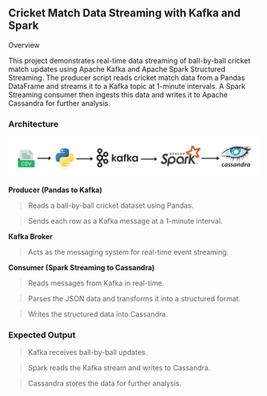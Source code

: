 ## Cricket Match Data Streaming with Kafka and Spark

Overview

This project demonstrates real-time data streaming of ball-by-ball cricket match updates using Apache Kafka and Apache Spark Structured Streaming. The producer script reads cricket match data from a Pandas DataFrame and streams it to a Kafka topic at 1-minute intervals. A Spark Streaming consumer then ingests this data and writes it to Apache Cassandra for further analysis.

### Architecture

![cricket_kafka_streaming_architecture](./cricket_kafka_streaming_architecture.png)

**Producer (Pandas to Kafka)**

> Reads a ball-by-ball cricket dataset using Pandas.

> Sends each row as a Kafka message at a 1-minute interval.

**Kafka Broker**

> Acts as the messaging system for real-time event streaming.

**Consumer (Spark Streaming to Cassandra)**

> Reads messages from Kafka in real-time.

> Parses the JSON data and transforms it into a structured format.

>Writes the structured data into Cassandra.


### Expected Output

> Kafka receives ball-by-ball updates.

> Spark reads the Kafka stream and writes to Cassandra.

> Cassandra stores the data for further analysis.